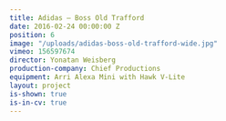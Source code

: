 ```yaml
---
title: Adidas — Boss Old Trafford
date: 2016-02-24 00:00:00 Z
position: 6
image: "/uploads/adidas-boss-old-trafford-wide.jpg"
vimeo: 156597674
director: Yonatan Weisberg
production-company: Chief Productions
equipment: Arri Alexa Mini with Hawk V-Lite
layout: project
is-shown: true
is-in-cv: true
---
```



